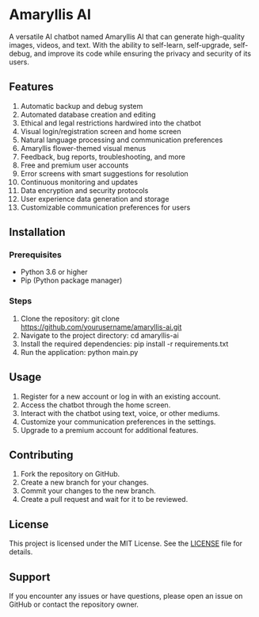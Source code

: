 # Amaryllis AI
 A versatile AI chatbot named Amaryllis AI that can generate high-quality images, videos, and text. With the ability to self-learn, self-upgrade, self-debug, and improve its code while ensuring the privacy and security of its users.
 ## Features
 1. Automatic backup and debug system
2. Automated database creation and editing
3. Ethical and legal restrictions hardwired into the chatbot
4. Visual login/registration screen and home screen
5. Natural language processing and communication preferences
6. Amaryllis flower-themed visual menus
7. Feedback, bug reports, troubleshooting, and more
8. Free and premium user accounts
9. Error screens with smart suggestions for resolution
10. Continuous monitoring and updates
11. Data encryption and security protocols
12. User experience data generation and storage
13. Customizable communication preferences for users
 ## Installation
 ### Prerequisites
 - Python 3.6 or higher
- Pip (Python package manager)
 ### Steps
 1. Clone the repository:
git clone https://github.com/yourusername/amaryllis-ai.git
2. Navigate to the project directory:
cd amaryllis-ai
3. Install the required dependencies:
pip install -r requirements.txt
4. Run the application:
python main.py
## Usage
 1. Register for a new account or log in with an existing account.
2. Access the chatbot through the home screen.
3. Interact with the chatbot using text, voice, or other mediums.
4. Customize your communication preferences in the settings.
5. Upgrade to a premium account for additional features.
 ## Contributing
 1. Fork the repository on GitHub.
2. Create a new branch for your changes.
3. Commit your changes to the new branch.
4. Create a pull request and wait for it to be reviewed.
 ## License
 This project is licensed under the MIT License. See the [LICENSE](LICENSE) file for details.
 ## Support
 If you encounter any issues or have questions, please open an issue on GitHub or contact the repository owner.